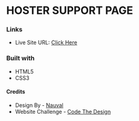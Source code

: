 # HOSTER SUPPORT PAGE
### Links

- Live Site URL: [Click Here](https://hoster-support-page.vercel.app/)

### Built with

- HTML5
- CSS3


#### Credits
- Design By - [Nauval](https://www.figma.com/@mhd)
- Website Challenge - [Code The Design](https://codedesign.dev/)



